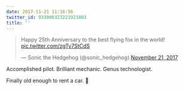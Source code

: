 ```yaml
---
date: 2017-11-21 11:16:56
twitter_id: 933006323221921803
title: ''
---
```


<blockquote class="twitter-tweet"><p lang="en" dir="ltr">Happy 25th Anniversary to the best flying fox in the world! <a href="https://t.co/zgTy7StCdS">pic.twitter.com/zgTy7StCdS</a></p>&mdash; Sonic the Hedgehog (@sonic_hedgehog) <a href="https://twitter.com/sonic_hedgehog/status/933002105459130368?ref_src=twsrc%5Etfw">November 21, 2017</a></blockquote>
<script async src="https://platform.twitter.com/widgets.js" charset="utf-8"></script>

Accomplished pilot.
Brilliant mechanic.
Genus technologist.

Finally old enough to rent a car. 🤣
